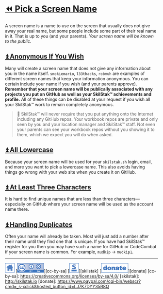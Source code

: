 # [⏪ Pick a Screen Name](/README.md)

A screen name is a name to use on the screen that usually does not
give away your real name, but some people include some part of their
real name in it. That is up to you (and your parents). *Your screen
name will be known to the public.*

## [⏫ Anonymous If You Wish](#)

Many will create a screen name that does not give any information
about you in the name itself. `smokiemario`, `l33thacks`, `robmuh` are
examples of different screen names that keep your information
anonymous. You can certain include your name if you wish (and your
parents approve). **Remember that your screen name will be publically
associated with any projects you put on GitHub as well as your
SkilStak™ achievements and profile.** All of these things can be
disabled at your request if you wish all your SkilStak™ work to remain
completely anonymous.

> 💬 SkilStak™ will never require that you put anything onto the
> Internet including any GitHub repos. Your workbook repos are private
> and only seen by you and your location manager and SkilStak™ staff.
> Not even your parents can see your workbook repos without you
> showing it to them, which we expect you will do when asked.

## [⏫ All Lowercase](#)

Because your screen name will be used for your `skilstak.sh` login,
email, and more you want to pick a lowercase name. This also avoids
having things go wrong with your web site when you create it on
GitHub.

## [⏫ At Least Three Characters](#)

It is hard to find unique names that are less than three
characters—especially on GitHub where your screen name will be used as
the account name there.

## [⏫ Handling Duplicates](#)

Often your name will already be taken. Most will just add a number
after their name until they find one that is unique. If you have
had SkilStak™ register for you then you may have such a name for
GitHub or CodeCombat if your screen name is common. For example,
`mudkip` -> `mudkip1`.

---
[![home](/assets/home-blue.png)](/README.md)
[![cc-by-sa](/assets/cc-by-sa-blue.png)][cc-by-sa]
[![skilstak](/assets/skilstak-logo-blue.png)][skilstak]
[![donate](/assets/donate-blue.png)][donate]
[cc-by-sa]: https://creativecommons.org/licenses/by-sa/4.0/
[skilstak]: http://skilstak.io
[donate]: https://www.paypal.com/cgi-bin/webscr?cmd=_s-xclick&hosted_button_id=LJ7K7DYY35R8Q


